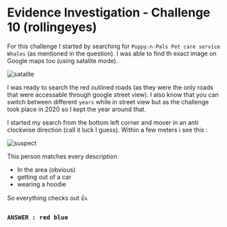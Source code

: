 # Evidence Investigation - Challenge 10 (rollingeyes)

For this challenge I started by searching for `Poppy-n-Pals Pet care service Whales` (as mentioned in the question). I was able to find th exact image on Google maps too (using satalite mode).

![satalite](https://user-images.githubusercontent.com/66634743/117655695-7924a980-b1a8-11eb-9e0d-3817d6b55a81.png)

I was ready to search the red outlined roads (as they were the only roads that were accessable through google street view). I also know that you can switch between different `years` while in street view but as the challenge took place in 2020 so I kept the year around that.

I started my search from the bottom left corner and mover in an anti clockwise direction (call it luck I guess). Within a few meters i see this :

![suspect](https://user-images.githubusercontent.com/66634743/117656213-20094580-b1a9-11eb-9790-0fd349b0e3ef.png)

This person matches every description 
- In the area (obvious)
- getting out of a car
- wearing a hoodie

So everything checks out 👍.

### `ANSWER : red blue`
